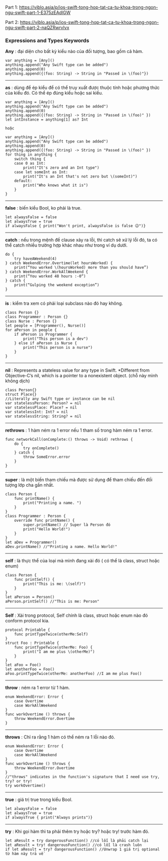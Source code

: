 Part 1: https://viblo.asia/p/ios-swift-tong-hop-tat-ca-tu-khoa-trong-ngon-ngu-swift-part-1-E375zEAdlGW

Part 2: https://viblo.asia/p/ios-swift-tong-hop-tat-ca-tu-khoa-trong-ngon-ngu-swift-part-2-naQZRwrvlvx

### Expressions and Types Keywords
**Any** : đại diện cho bất kỳ kiểu nào của đối tượng, bao gồm cả hàm.

```
var anything = [Any]()
anything.append("Any Swift type can be added")
anything.append(0)
anything.append({(foo: String) -> String in "Passed in \(foo)"})
```
-----
**as** : dùng để ép kiểu để có thể truy xuất được thuộc tính hoặc phương thức của kiểu đó. Có thể ép đúng kiểu hoặc sai kiểu.

```
var anything = [Any]()
anything.append("Any Swift type can be added")
anything.append(0)
anything.append({(foo: String) -> String in "Passed in \(foo)" })
let intInstance = anything[1] as? Int

hoặc

var anything = [Any]()
anything.append("Any Swift type can be added")
anything.append(0)
anything.append({(foo: String) -> String in "Passed in \(foo)" })
for thing in anything {
    switch thing {
    case 0 as Int:
        print("It's zero and an Int type")
    case let someInt as Int:
        print("It's an Int that's not zero but \(someInt)")
    default:
        print("Who knows what it is")
    }
}
```
-----
**false** : biến kiểu Bool, ko phải là true.

```
let alwaysFalse = false
let alwaysTrue = true
if alwaysFalse { print("Won't print, alwaysFalse is false 😉")}
```
-----
**catch** : nếu trong mệnh đề clause xảy ra lỗi, thì catch sẽ xử lý lỗi đó, ta có thể catch nhiều trường hợp khác nhau như trong ví dụ dưới.

```
do {
    try haveAWeekend(4)
} catch WeekendError.Overtime(let hoursWorked) {
    print(“You worked \(hoursWorked) more than you should have”)
} catch WeekendError.WorkAllWeekend {
    print(“You worked 48 hours :-0“)
} catch {
    print(“Gulping the weekend exception”)
}
```
-----
**is** : kiểm tra xem có phải loại subclass nào đó hay không.

```
class Person {}
class Programmer : Person {}
class Nurse : Person {}
let people = [Programmer(), Nurse()]
for aPerson in people {
    if aPerson is Programmer {
        print("This person is a dev")
    } else if aPerson is Nurse {
        print("This person is a nurse")
    }
}
```
-----
**nil** : Represents a stateless value for any type in Swift. *Different from Objective-C’s nil, which is a pointer to a nonexistent object. (chỗ này mình không dịch)

```
class Person{}
struct Place{}
//Literally any Swift type or instance can be nil
var statelessPerson: Person? = nil
var statelessPlace: Place? = nil
var statelessInt: Int? = nil
var statelessString: String? = nil
```
-----
**rethrows** : 1 hàm ném ra 1 error nếu 1 tham số trong hàm ném ra 1 error.

```
func networkCall(onComplete:() throws -> Void) rethrows {
    do {
        try onComplete()
    } catch {
        throw SomeError.error
    }
}
```
-----
**super** : là một biến tham chiếu mà được sử dụng để tham chiếu đến đối tượng lớp cha gần nhất.

```
class Person {
    func printName() {
        print("Printing a name. ")
    }
}
class Programmer : Person {
    override func printName() {
        super.printName() // Super là Person đó 
        print("Hello World!")
    }
}
let aDev = Programmer()
aDev.printName() //"Printing a name. Hello World!"
```
-----
**self** : là thực thể của loại mà mình đang xài đó ( có thể là class, struct hoặc enum)

```
class Person {
    func printSelf() {
        print("This is me: \(self)")
    }
}
let aPerson = Person()
aPerson.printSelf() //"This is me: Person"
```
-----
**Self** : Xài trong protocol, Self chính là class, struct hoặc enum nào đó conform protocol kia.

```
protocol Printable {
    func printTypeTwice(otherMe:Self)
}
struct Foo : Printable {
    func printTypeTwice(otherMe: Foo) {
        print("I am me plus \(otherMe)")
    }
}
let aFoo = Foo()
let anotherFoo = Foo()
aFoo.printTypeTwice(otherMe: anotherFoo) //I am me plus Foo()
```
-----
**throw** : ném ra 1 error từ 1 hàm.

```
enum WeekendError: Error {
    case Overtime
    case WorkAllWeekend
}
func workOvertime () throws {
    throw WeekendError.Overtime
}
```
-----
**throws** : Chỉ ra rằng 1 hàm có thể ném ra 1 lỗi nào đó.

```
enum WeekendError: Error {
    case Overtime
    case WorkAllWeekend
}
func workOvertime () throws {
    throw WeekendError.Overtime
}
//"throws" indicates in the function's signature that I need use try, try? or try!
try workOvertime()
```
-----
**true** : giá trị true trong kiểu Bool.

```
let alwaysFalse = false
let alwaysTrue = true
if alwaysTrue { print("Always prints")}
```
-----
**try** : Khi gọi hàm thì ta phải thêm try hoặc try? hoặc try! trước hàm đó.

```
let aResult = try dangerousFunction() //có lỗi là phải catch lại 
let aResult = try! dangerousFunction() //có lỗi là crash luôn 
if let aResult = try? dangerousFunction() //Unwrap 1 giá trị optional từ hàm này trả về
```